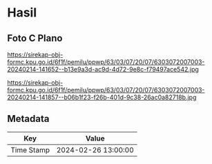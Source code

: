 # Hasil

## Foto C Plano

https://sirekap-obj-formc.kpu.go.id/6f1f/pemilu/ppwp/63/03/07/20/07/6303072007003-20240214-141652--b13e9a3d-ac9d-4d72-9e8c-f79497ace542.jpg

https://sirekap-obj-formc.kpu.go.id/6f1f/pemilu/ppwp/63/03/07/20/07/6303072007003-20240214-141857--b06b1f23-f26b-401d-9c38-26ac0a82718b.jpg


## Metadata

| Key        | Value               |
| ---------- | ------------------- |
| Time Stamp | 2024-02-26 13:00:00 |



